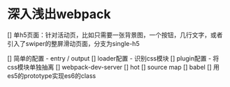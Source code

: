 # 深入浅出webpack

[] 单h5页面：针对活动页，比如只需要一张背景图，一个按钮，几行文字，或者引入了swiper的整屏滑动页面，分支为single-h5

[] 简单的配置 - entry / output
[] loader配置 - 识别css模块
[] plugin配置 - 将css模块单独抽离
[] webpack-dev-server
[] hot
[] source map
[] babel
    [] 用es5的prototype实现es6的class
